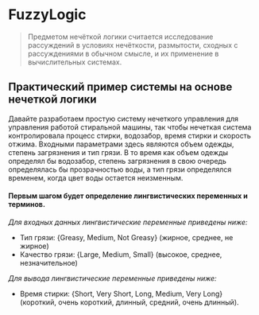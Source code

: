 # FuzzyLogic
>Предметом нечёткой логики считается исследование рассуждений в условиях нечёткости, размытости, сходных с рассуждениями в обычном смысле, и их применение в вычислительных системах.


## Практический пример системы на основе нечеткой логики

Давайте разработаем простую систему нечеткого управления для управления работой стиральной машины, так чтобы нечеткая система контролировала процесс стирки, водозабор, время стирки и скорость отжима.
Входными параметрами здесь являются объем одежды, степень загрязнения и тип грязи. В то время как объем одежды определял бы водозабор, степень загрязнения в свою очередь определялась бы прозрачностью воды, а тип грязи определялся временем, когда цвет воды остается неизменным.

#### Первым шагом будет определение лингвистических переменных и терминов.

*Для входных данных лингвистические переменные приведены ниже:*

* Тип грязи: {Greasy, Medium, Not Greasy} (жирное, среднее, не жирное)
* Качество грязи: {Large, Medium, Small} (высокое, среднее, незначительное)

*Для вывода лингвистические переменные приведены ниже:*

* Время стирки: {Short, Very Short, Long, Medium, Very Long} (короткий, очень короткий, длинный, средний, очень длинный).


